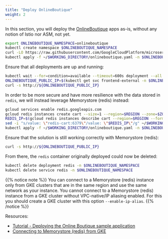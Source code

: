 ```yaml
---
title: "Deploy OnlineBoutique"
weight: 2
---
```

In this section, you will deploy the [OnlineBoutique](https://github.com/GoogleCloudPlatform/microservices-demo) apps as-is, without any notion of Istio nor ASM, not yet.

```Bash
export ONLINEBOUTIQUE_NAMESPACE=onlineboutique
kubectl create namespace $ONLINEBOUTIQUE_NAMESPACE
curl -LO https://raw.githubusercontent.com/GoogleCloudPlatform/microservices-demo/master/release/kubernetes-manifests.yaml > ~/$WORKING_DIRECTORY/onlineboutique.yaml
kubectl apply -f ~/$WORKING_DIRECTORY/onlineboutique.yaml -n $ONLINEBOUTIQUE_NAMESPACE
```

Ensure that all deployments are up and running:
```Bash
kubectl wait --for=condition=available --timeout=600s deployment --all -n $ONLINEBOUTIQUE_NAMESPACE
ONLINEBOUTIQUE_PUBLIC_IP=$(kubectl get svc frontend-external -n $ONLINEBOUTIQUE_NAMESPACE -o jsonpath="{.status.loadBalancer.ingress[*].ip}")
curl -s http://${ONLINEBOUTIQUE_PUBLIC_IP}
```

In order to be more secure and have more resilience with the data stored in `redis`, we will instead leverage Memorystore (redis) instead:
```Bash
gcloud services enable redis.googleapis.com
gcloud redis instances create cart --size=1 --region=$REGION --zone=$ZONE --redis-version=redis_6_X
REDIS_IP=$(gcloud redis instances describe cart --region=$REGION --format='get(host)')
sed -i "s/value: \"redis-cart:6379\"/value: \"$REDIS_IP\"/g" ~/$WORKING_DIRECTORY/onlineboutique.yaml
kubectl apply -f ~/$WORKING_DIRECTORY/onlineboutique.yaml -n $ONLINEBOUTIQUE_NAMESPACE
```

Ensure that the solution is still working correctly with Memorystore (redis):
```Bash
curl -s http://${ONLINEBOUTIQUE_PUBLIC_IP}
```

From there, the `redis` container originally deployed could now be deleted:
```Bash
kubectl delete deployment redis -n $ONLINEBOUTIQUE_NAMESPACE
kubectl delete service redis -n $ONLINEBOUTIQUE_NAMESPACE
```
{{% notice note %}}
You can connect to a Memorystore (redis) instance only from GKE clusters that are in the same region and use the same network as your instance. You cannot connect to a Memorystore (redis) instance from a GKE cluster without VPC-native/IP aliasing enabled. For this you should create a GKE cluster with this option `--enable-ip-alias`.
{{% /notice %}}

Resources:
- [Tutorial - Deploying the Online Boutique sample application](https://cloud.google.com/service-mesh/docs/onlineboutique-install-kpt)
- [Connecting to Memorystore (redis) from GKE](https://cloud.google.com/memorystore/docs/redis/connect-redis-instance-gke)